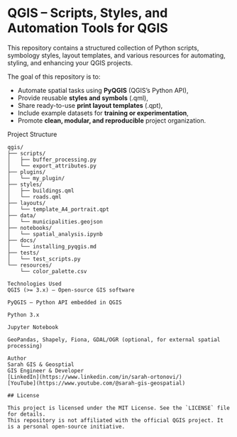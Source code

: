 # QGIS – Scripts, Styles, and Automation Tools for QGIS

This repository contains a structured collection of Python scripts, symbology styles, layout templates, and various resources for automating, styling, and enhancing your QGIS projects.

The goal of this repository is to:

- Automate spatial tasks using **PyQGIS** (QGIS’s Python API),
- Provide reusable **styles and symbols** (.qml),
- Share ready-to-use **print layout templates** (.qpt),
- Include example datasets for **training or experimentation**,
- Promote **clean, modular, and reproducible** project organization.

Project Structure

```plaintext
qgis/
├── scripts/
│   ├── buffer_processing.py
│   └── export_attributes.py
├── plugins/
│   └── my_plugin/
├── styles/
│   ├── buildings.qml
│   └── roads.qml
├── layouts/
│   └── template_A4_portrait.qpt
├── data/
│   └── municipalities.geojson
├── notebooks/
│   └── spatial_analysis.ipynb
├── docs/
│   └── installing_pyqgis.md
├── tests/
│   └── test_scripts.py
└── resources/
    └── color_palette.csv

Technologies Used
QGIS (>= 3.x) – Open-source GIS software

PyQGIS – Python API embedded in QGIS

Python 3.x

Jupyter Notebook

GeoPandas, Shapely, Fiona, GDAL/OGR (optional, for external spatial processing)

Author
Sarah GIS & Geosptial
GIS Engineer & Developer 
[LinkedIn](https://www.linkedin.com/in/sarah-ortonovi/)
[YouTube](https://www.youtube.com/@sarah-gis-geospatial)

## License

This project is licensed under the MIT License. See the `LICENSE` file for details.
This repository is not affiliated with the official QGIS project. It is a personal open-source initiative.
